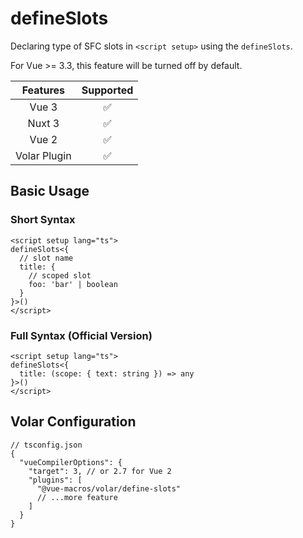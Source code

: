 # defineSlots

<StabilityLevel level="stable" />

Declaring type of SFC slots in `<script setup>` using the `defineSlots`.

For Vue >= 3.3, this feature will be turned off by default.

|   Features   |     Supported      |
| :----------: | :----------------: |
|    Vue 3     | :white_check_mark: |
|    Nuxt 3    | :white_check_mark: |
|    Vue 2     | :white_check_mark: |
| Volar Plugin | :white_check_mark: |

## Basic Usage

### Short Syntax

```vue
<script setup lang="ts">
defineSlots<{
  // slot name
  title: {
    // scoped slot
    foo: 'bar' | boolean
  }
}>()
</script>
```

### Full Syntax (Official Version)

```vue
<script setup lang="ts">
defineSlots<{
  title: (scope: { text: string }) => any
}>()
</script>
```

## Volar Configuration

```jsonc {6}
// tsconfig.json
{
  "vueCompilerOptions": {
    "target": 3, // or 2.7 for Vue 2
    "plugins": [
      "@vue-macros/volar/define-slots"
      // ...more feature
    ]
  }
}
```
